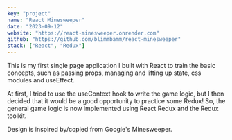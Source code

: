 ```yaml
---
key: "project"
name: "React Minesweeper"
date: "2023-09-12"
website: "https://react-minesweeper.onrender.com"
github: "https://github.com/blimmbamm/react-minesweeper"
stack: ["React", "Redux"]
---
```


This is my first single page application I built with React to train the basic concepts, such as passing props, managing and lifting up state, css modules and useEffect.

At first, I tried to use the useContext hook to write the game logic, but I then decided that it would be a good opportunity to practice some Redux! So, the general game logic is now implemented using React Redux and the Redux toolkit.

Design is inspired by/copied from Google's Minesweeper.